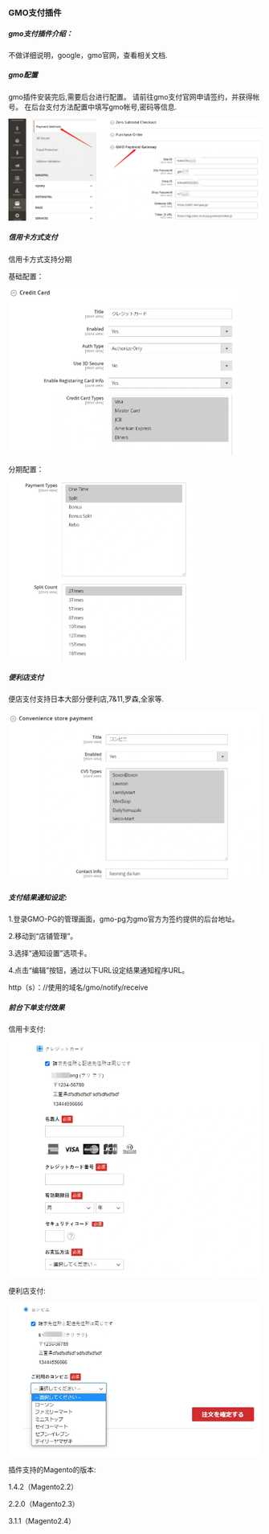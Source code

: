 ### GMO支付插件

##### gmo支付插件介绍：

不做详细说明，google，gmo官网，查看相关文档.

##### gmo配置

gmo插件安装完后,需要后台进行配置。
请前往gmo支付官网申请签约，并获得帐号。
在后台支付方法配置中填写gmo帐号,密码等信息.

<img src="images/3.webp" style="zoom:50%;" />

##### 信用卡方式支付

信用卡方式支持分期

基础配置：

<img src="images/4.webp" style="zoom:50%;" />

分期配置：

<img src="images/5.webp" style="zoom:50%;" />

##### 便利店支付

便店支付支持日本大部分便利店,7&11,罗森,全家等.

<img src="images/7.webp" style="zoom:50%;" />

##### 支付结果通知设定:

1.登录GMO-PG的管理画面，gmo-pg为gmo官方为签约提供的后台地址。

2.移动到“店铺管理”。

3.选择“通知设置”选项卡。

4.点击“编辑”按钮，通过以下URL设定结果通知程序URL。

http（s）：//使用的域名/gmo/notify/receive

##### 前台下单支付效果

信用卡支付:

<img src="images/8.webp" style="zoom: 80%;" />

 便利店支付: 

<img src="images/9.webp" style="zoom:80%;" />

插件支持的Magento的版本:

1.4.2（Magento2.2）

2.2.0（Magento2.3）

3.1.1（Magento2.4）